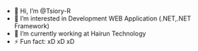 - 👋 Hi, I’m @Tsiory-R
- 👀 I’m interested in Development WEB Application (.NET,.NET Framework)
- 🌱 I’m currently working at Hairun Technology
- ⚡ Fun fact: xD xD xD

<!---
Tsiory-R/Tsiory-R is a ✨ special ✨ repository because its `README.md` (this file) appears on your GitHub profile.
You can click the Preview link to take a look at your changes.
--->
